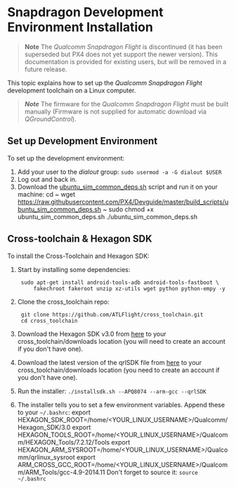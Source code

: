 # Snapdragon Development Environment Installation

> **Note** The *Qualcomm Snapdragon Flight* is discontinued (it has been superseded but PX4 does not yet support the newer version). This documentation is provided for existing users, but will be removed in a future release.

This topic explains how to set up the *Qualcomm Snapdragon Flight* development toolchain on a Linux computer.

> ***Note*** The firmware for the *Qualcomm Snapdragon Flight* must be built manually (Firmware is not supplied for automatic download via *QGroundControl*).

## Set up Development Environment

To set up the development environment:

1. Add your user to the *dialout* group: ```sudo usermod -a -G dialout $USER```
2. Log out and back in.
3. Download the [ubuntu_sim_common_deps.sh](https://raw.githubusercontent.com/PX4/Devguide/master/build_scripts/ubuntu_sim_common_deps.sh) script and run it on your machine: 
        cd ~
        wget https://raw.githubusercontent.com/PX4/Devguide/master/build_scripts/ubuntu_sim_common_deps.sh ~
        sudo chmod +x ubuntu_sim_common_deps.sh
        ./ubuntu_sim_common_deps.sh

## Cross-toolchain & Hexagon SDK

To install the Cross-Toolchain and Hexagon SDK:

1. Start by installing some dependencies:
    
        sudo apt-get install android-tools-adb android-tools-fastboot \
            fakechroot fakeroot unzip xz-utils wget python python-empy -y
        

2. Clone the cross_toolchain repo:
    
        git clone https://github.com/ATLFlight/cross_toolchain.git
        cd cross_toolchain
        

3. Download the Hexagon SDK v3.0 from [here](https://developer.qualcomm.com/software/hexagon-dsp-sdk/tools) to your cross_toolchain/downloads location (you will need to create an account if you don't have one).
4. Download the latest version of the qrlSDK file from [here](https://support.intrinsyc.com/projects/snapdragon-flight/files) to your cross_toolchain/downloads location (you need to create an account if you don't have one).
5. Run the installer: ```./installsdk.sh --APQ8074 --arm-gcc --qrlSDK```
6. The installer tells you to set a few environment variables. Append these to your `~/.bashrc`: 
        export HEXAGON_SDK_ROOT=/home/<YOUR_LINUX_USERNAME>/Qualcomm/Hexagon_SDK/3.0
        export HEXAGON_TOOLS_ROOT=/home/<YOUR_LINUX_USERNAME>/Qualcomm/HEXAGON_Tools/7.2.12/Tools
        export HEXAGON_ARM_SYSROOT=/home/<YOUR_LINUX_USERNAME>/Qualcomm/qrlinux_sysroot
        export ARM_CROSS_GCC_ROOT=/home/<YOUR_LINUX_USERNAME>/Qualcomm/ARM_Tools/gcc-4.9-2014.11 Don't forget to source it: ```source ~/.bashrc```